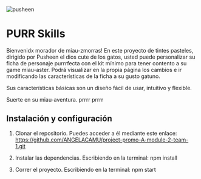 ![pusheen](https://github.com/user-attachments/assets/2727053d-9169-4e64-958f-60b74e82ef13)


# PURR Skills

Bienvenidx morador de miau-zmorras!
En este proyecto de tintes pasteles, dirigido por Pusheen el dios cute de los gatos, usted puede personalizar su ficha de personaje purrrfecta con el kit mínimo para tener contento a su game miau-aster. 
Podrá visualizar en la propia página los cambios e ir modificando las características de la ficha a su gusto gatuno.

Sus características básicas son un diseño fácil de usar, intuitivo y flexible.

Suerte en su miau-aventura. prrrr prrrr



## Instalación y configuración
1. Clonar el repositorio.
   Puedes acceder a él mediante este enlace:
   https://github.com/ANGELACAMU/project-promo-A-module-2-team-1.git
   
2. Instalar las dependencias.
   Escribiendo en la terminal:
   npm install
   
4. Correr el proyecto.
   Escribiendo en la terminal:
   npm start






